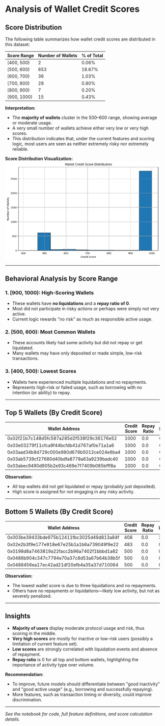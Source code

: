 # Analysis of Wallet Credit Scores

## Score Distribution

The following table summarizes how wallet credit scores are distributed in this dataset:

| Score Range | Number of Wallets | % of Total |
| ----------- | ---------------- | ---------- |
| [400, 500)  | 2                | 0.06%      |
| [500, 600)  | 653              | 18.67%     |
| [600, 700)  | 36               | 1.03%      |
| [700, 800)  | 28               | 0.80%      |
| [800, 900)  | 7                | 0.20%      |
| [900, 1000) | 15               | 0.43%      |

**Interpretation:**  
- The **majority of wallets** cluster in the 500–600 range, showing average or moderate usage.
- A very small number of wallets achieve either very low or very high scores.
- This distribution indicates that, under the current features and scoring logic, most users are seen as neither extremely risky nor extremely reliable.

**Score Distribution Visualization:**  
![alt text](image.png)

---

## Behavioral Analysis by Score Range

### 1. **[900, 1000): High-Scoring Wallets**
- These wallets have **no liquidations** and a **repay ratio of 0**.
- Most did not participate in risky actions or perhaps were simply not very active.
- Current logic rewards "no risk" as much as responsible active usage.

### 2. **[500, 600): Most Common Wallets**
- These accounts likely had some activity but did not repay or get liquidated.
- Many wallets may have only deposited or made simple, low-risk transactions.

### 3. **[400, 500): Lowest Scores**
- Wallets here experienced multiple liquidations and no repayments.
- Represents high-risk or failed usage, such as borrowing with no intention (or ability) to repay.

---

## Top 5 Wallets (By Credit Score)

| Wallet Address                                  | Credit Score | Repay Ratio | Liquidations |
|-------------------------------------------------|--------------|-------------|--------------|
| 0x02f21b7c148d5fc587a285d2f538f29c36176e52      | 1000         | 0.0         | 0            |
| 0x03e03279f11cfca9f44bcfdb41d767af0e71a1a6      | 1000         | 0.0         | 0            |
| 0x03aad34b8d729c000e980d676b5012ce024e6ba4      | 1000         | 0.0         | 0            |
| 0x03ab5739cf27680d40bdfa8778a63a9239badc40      | 1000         | 0.0         | 0            |
| 0x03abec9490d905b2e93c469e7f7409b085bfff8a      | 1000         | 0.0         | 0            |

**Observation:**  
- All top wallets did not get liquidated or repay (probably just deposited).
- High score is assigned for not engaging in any risky activity.

---

## Bottom 5 Wallets (By Credit Score)

| Wallet Address                                  | Credit Score | Repay Ratio | Liquidations |
|-------------------------------------------------|--------------|-------------|--------------|
| 0x003be39433bde975b12411fbc3025d49d813a84f      | 408          | 0.0         | 3            |
| 0x02e2b3f9e177e918e67e25b1a1b6a739049f9e22      | 483          | 0.0         | 0            |
| 0x0198d8a7463819a22facc2b96a7402f1bbbd1a82      | 500          | 0.0         | 0            |
| 0x0486b904c347c7794e70a37c8d53a67b64b38b5f      | 500          | 0.0         | 0            |
| 0x0488456ea17ec42ad21df20efb4a35a37d710064      | 500          | 0.0         | 0            |

**Observation:**  
- The lowest wallet score is due to three liquidations and no repayments.
- Others have no repayments or liquidations—likely low activity, but not as severely penalized.

---

## Insights

- **Majority of users** display moderate protocol usage and risk, thus scoring in the middle.
- **Very high scores** are mostly for inactive or low-risk users (possibly a limitation of current feature set).
- **Low scores** are strongly correlated with liquidation events and absence of repayment.
- **Repay ratio** is 0 for all top and bottom wallets, highlighting the importance of activity type over volume.

**Recommendation:**  
- To improve, future models should differentiate between "good inactivity" and "good active usage" (e.g., borrowing and successfully repaying).
- More features, such as transaction timing or diversity, could improve discrimination.

---

*See the notebook for code, full feature definitions, and score calculation details.*
